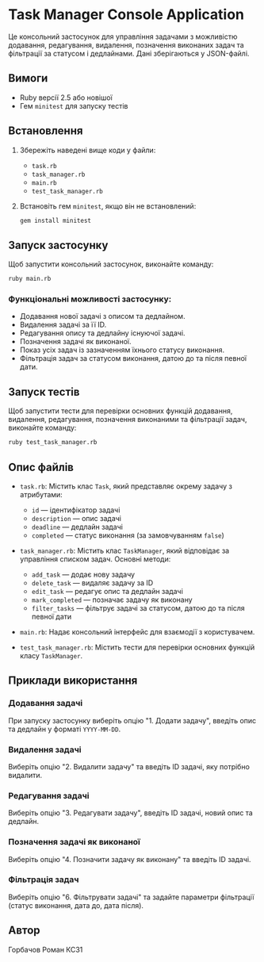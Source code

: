 
# Task Manager Console Application

Це консольний застосунок для управління задачами з можливістю додавання, редагування, видалення, позначення виконаних задач та фільтрації за статусом і дедлайнами. Дані зберігаються у JSON-файлі.

## Вимоги

- Ruby версії 2.5 або новішої
- Гем `minitest` для запуску тестів

## Встановлення


1. Збережіть наведені вище коди у файли:
   - `task.rb`
   - `task_manager.rb`
   - `main.rb`
   - `test_task_manager.rb`

2. Встановіть гем `minitest`, якщо він не встановлений:
   ```bash
   gem install minitest
   ```

## Запуск застосунку

Щоб запустити консольний застосунок, виконайте команду:

```bash
ruby main.rb
```

### Функціональні можливості застосунку:

- Додавання нової задачі з описом та дедлайном.
- Видалення задачі за її ID.
- Редагування опису та дедлайну існуючої задачі.
- Позначення задачі як виконаної.
- Показ усіх задач із зазначенням їхнього статусу виконання.
- Фільтрація задач за статусом виконання, датою до та після певної дати.

## Запуск тестів

Щоб запустити тести для перевірки основних функцій додавання, видалення, редагування, позначення виконаними та фільтрації задач, виконайте команду:

```bash
ruby test_task_manager.rb
```

## Опис файлів

- `task.rb`: Містить клас `Task`, який представляє окрему задачу з атрибутами:
  - `id` — ідентифікатор задачі
  - `description` — опис задачі
  - `deadline` — дедлайн задачі
  - `completed` — статус виконання (за замовчуванням `false`)

- `task_manager.rb`: Містить клас `TaskManager`, який відповідає за управління списком задач. Основні методи:
  - `add_task` — додає нову задачу
  - `delete_task` — видаляє задачу за ID
  - `edit_task` — редагує опис та дедлайн задачі
  - `mark_completed` — позначає задачу як виконану
  - `filter_tasks` — фільтрує задачі за статусом, датою до та після певної дати

- `main.rb`: Надає консольний інтерфейс для взаємодії з користувачем.

- `test_task_manager.rb`: Містить тести для перевірки основних функцій класу `TaskManager`.

## Приклади використання

### Додавання задачі
При запуску застосунку виберіть опцію "1. Додати задачу", введіть опис та дедлайн у форматі `YYYY-MM-DD`.

### Видалення задачі
Виберіть опцію "2. Видалити задачу" та введіть ID задачі, яку потрібно видалити.

### Редагування задачі
Виберіть опцію "3. Редагувати задачу", введіть ID задачі, новий опис та дедлайн.

### Позначення задачі як виконаної
Виберіть опцію "4. Позначити задачу як виконану" та введіть ID задачі.

### Фільтрація задач
Виберіть опцію "6. Фільтрувати задачі" та задайте параметри фільтрації (статус виконання, дата до, дата після).

## Автор

Горбачов Роман КС31
